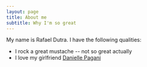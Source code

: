 ```yaml
---
layout: page
title: About me
subtitle: Why I'm so great
---
```


My name is Rafael Dutra. I have the following qualities:

- I rock a great mustache -- not so great actually
- I love my girlfriend [Danielle Pagani](https://www.linkedin.com/in/danielle-pagani)
